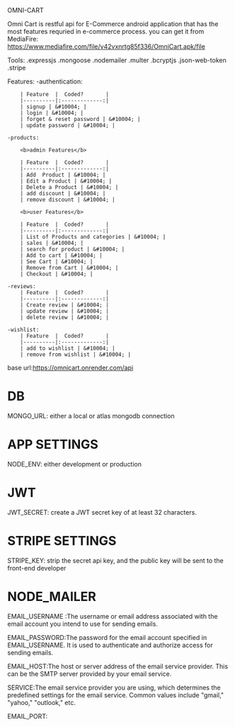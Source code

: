 OMNI-CART

Omni Cart is restful api for E-Commerce android application that has the most features requried in e-commerce process.
you can get it from MediaFire:
https://www.mediafire.com/file/v42vxnrtg85f336/OmniCart.apk/file

Tools:
    .expressjs
    .mongoose
    .nodemailer
    .multer
    .bcryptjs
    .json-web-token
    .stripe

Features:
    -authentication:

        | Feature  |  Coded?       | 
        |----------|:-------------:|
        | signup | &#10004; |
        | login | &#10004; |
        | forget & reset password | &#10004; | 
        | update password | &#10004; |

    -products:

        <b>admin Features</b>

        | Feature  |  Coded?       | 
        |----------|:-------------:|
        | Add  Product | &#10004; | 
        | Edit a Product | &#10004; | 
        | Delete a Product | &#10004; |
        | add discount | &#10004; |
        | remove discount | &#10004; |

        <b>user Features</b>

        | Feature  |  Coded?       |
        |----------|:-------------:|
        | List of Products and categories | &#10004; |
        | sales | &#10004; |
        | search for product | &#10004; |
        | Add to cart | &#10004; |
        | See Cart | &#10004; | 
        | Remove from Cart | &#10004; |
        | Checkout | &#10004; | 
    
    -reviews:
        | Feature  |  Coded?       |
        |----------|:-------------:|
        | Create review | &#10004; | 
        | update review | &#10004; | 
        | delete review | &#10004; |

    -wishlist:
        | Feature  |  Coded?       |
        |----------|:-------------:|
        | add to wishlist | &#10004; | 
        | remove from wishlist | &#10004; |

base url:https://omnicart.onrender.com/api

# DB
MONGO_URL: either a local or atlas mongodb connection

# APP SETTINGS
NODE_ENV: either development or production

# JWT
JWT_SECRET: create a JWT secret key of at least 32 characters.

# STRIPE SETTINGS
STRIPE_KEY: strip the secret api key, and the public key will be sent to the front-end developer

# NODE_MAILER
EMAIL_USERNAME :The username or email address associated with the email account you intend to use for sending emails.

EMAIL_PASSWORD:The password for the email account specified in EMAIL_USERNAME. It is used to authenticate and authorize access for sending emails.

EMAIL_HOST:The host or server address of the email service provider. This can be the SMTP server provided by your email service.

SERVICE:The email service provider you are using, which determines the predefined settings for the email service. Common values include "gmail," "yahoo," "outlook," etc.

EMAIL_PORT:

